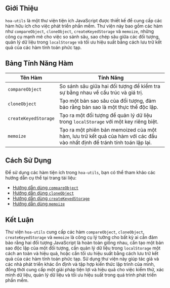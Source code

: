 ## Giới Thiệu

`hoa-utils` là một thư viện tiện ích JavaScript được thiết kế để cung cấp các hàm hữu ích cho việc phát triển phần mềm. Thư viện này bao gồm các hàm như `compareObject`, `cloneObject`, `createKeyedStorage` và `memoize`, những công cụ mạnh mẽ cho việc so sánh sâu, sao chép sâu giữa các đối tượng, quản lý dữ liệu trong `localStorage` và tối ưu hiệu suất bằng cách lưu trữ kết quả của các hàm tính toán phức tạp.

## Bảng Tính Năng Hàm

| Tên Hàm              | Tính Năng                                                                                                                |
| -------------------- | ------------------------------------------------------------------------------------------------------------------------ |
| `compareObject`      | So sánh sâu giữa hai đối tượng để kiểm tra sự bằng nhau về cấu trúc và giá trị.                                          |
| `cloneObject`        | Tạo một bản sao sâu của đối tượng, đảm bảo rằng bản sao là một thực thể độc lập.                                         |
| `createKeyedStorage` | Tạo ra một đối tượng để quản lý dữ liệu trong `localStorage` với một key riêng biệt.                                     |
| `memoize`            | Tạo ra một phiên bản memoized của một hàm, lưu trữ kết quả của hàm với các đầu vào nhất định để tránh tính toán lặp lại. |

## Cách Sử Dụng

Để sử dụng các hàm tiện ích trong `hoa-utils`, bạn có thể tham khảo các hướng dẫn cụ thể tại trang tài liệu:

- [Hướng dẫn dùng `compareObject`](https://hoa-utils.netlify.app/#/guides/compareObject)
- [Hướng dẫn dùng `cloneObject`](https://hoa-utils.netlify.app/#/guides/cloneObject)
- [Hướng dẫn dùng `createKeyedStorage`](https://hoa-utils.netlify.app/#/guides/createKeyedStorage)
- [Hướng dẫn dùng `memoize`](https://hoa-utils.netlify.app/#/guides/memoize)

## Kết Luận

Thư viện `hoa-utils` cung cấp các hàm `compareObject`, `cloneObject`, `createKeyedStorage` và `memoize` là công cụ lý tưởng cho bất kỳ ai cần đảm bảo rằng hai đối tượng JavaScript là hoàn toàn giống nhau, cần tạo một bản sao độc lập của một đối tượng, cần quản lý dữ liệu trong `localStorage` một cách an toàn và hiệu quả, hoặc cần tối ưu hiệu suất bằng cách lưu trữ kết quả của các hàm tính toán phức tạp. Sử dụng thư viện này giúp tác giả và các nhà phát triển khác ổn định và tập hợp kiến thức lập trình của mình, đồng thời cung cấp một giải pháp tiện lợi và hiệu quả cho việc kiểm thử, xác minh dữ liệu, quản lý dữ liệu và tối ưu hiệu suất trong quá trình phát triển phần mềm.
